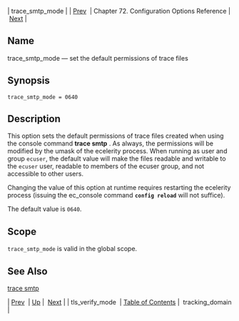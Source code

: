 | trace_smtp_mode |
| [Prev](config.tls_verify_mode)  | Chapter 72. Configuration Options Reference |  [Next](config.tracking_domain) |

<a name="conf.ref.trace_smtp_mode"></a>
## Name

trace_smtp_mode — set the default permissions of trace files

## Synopsis

`trace_smtp_mode = 0640`

<a name="idp27162256"></a>
## Description

This option sets the default permissions of trace files created when using the console command **trace smtp** . As always, the permissions will be modified by the umask of the ecelerity process. When running as user and group `ecuser`, the default value will make the files readable and writable to the `ecuser` user, readable to members of the ecuser group, and not accessible to other users.

Changing the value of this option at runtime requires restarting the ecelerity process (issuing the ec_console command **`config reload`**         will not suffice).

The default value is `0640`.

<a name="idp27167696"></a>
## Scope

`trace_smtp_mode` is valid in the global scope.

<a name="idp27169952"></a>
## See Also

[trace smtp](console_commands.trace_smtp "trace smtp")

| [Prev](config.tls_verify_mode)  | [Up](config.options.ref) |  [Next](config.tracking_domain) |
| tls_verify_mode  | [Table of Contents](index) |  tracking_domain |

